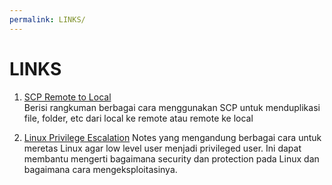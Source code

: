 ```yaml
---
permalink: LINKS/
---
```


# LINKS

1. [SCP Remote to Local](https://linuxhint.com/scp-remote-to-local/)<br>
Berisi rangkuman berbagai cara menggunakan SCP untuk menduplikasi file, folder, etc
dari local ke remote atau remote ke local

2. [Linux Privilege Escalation](https://book.hacktricks.xyz/linux-hardening/privilege-escalation)
Notes yang mengandung berbagai cara untuk meretas Linux agar low level user menjadi privileged user. Ini dapat membantu mengerti bagaimana security dan protection pada Linux dan bagaimana cara mengeksploitasinya. 
